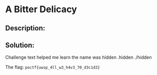 # A Bitter Delicacy


## Description:



## Solution:

Challenge text helped me learn the name was hidden .hidden ./hidden


The flag: ``poctf{uwsp_4ll_w3_h4v3_70_d3c1d3}``